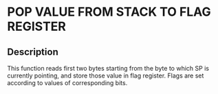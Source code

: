 
# POP VALUE FROM STACK TO FLAG REGISTER
## Description
This function reads first two bytes starting from the byte to which SP is currently
pointing, and store those value in flag register. Flags are set according to values
of corresponding bits.
